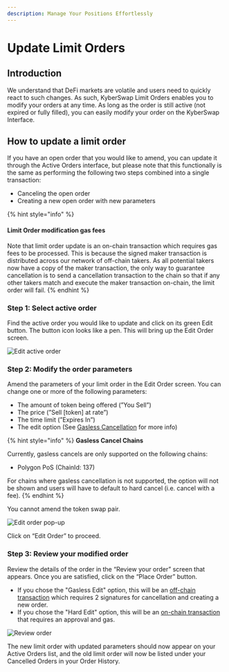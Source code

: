 ```yaml
---
description: Manage Your Positions Effortlessly
---
```


# Update Limit Orders

## Introduction

We understand that DeFi markets are volatile and users need to quickly react to such changes. As such, KyberSwap Limit Orders enables you to modify your orders at any time. As long as the order is still active (not expired or fully filled), you can easily modify your order on the KyberSwap Interface.&#x20;

## How to update a limit order

If you have an open order that you would like to amend, you can update it through the Active Orders interface, but please note that this functionally is the same as performing the following two steps combined into a single transaction:

* Canceling the open order
* Creating a new open order with new parameters

{% hint style="info" %}
#### Limit Order modification gas fees

Note that limit order update is an on-chain transaction which requires gas fees to be processed. This is because the signed maker transaction is distributed across our network of off-chain takers. As all potential takers now have a copy of the maker transaction, the only way to guarantee cancellation is to send a cancellation transaction to the chain so that if any other takers match and execute the maker transaction on-chain, the limit order will fail.
{% endhint %}

### **Step 1**: Select active order

Find the active order you would like to update and click on its green Edit button. The button icon looks like a pen. This will bring up the Edit Order screen.

![Edit active order](../../../.gitbook/assets/LO\_Edit\_Button.png)

### **Step 2**: Modify the order parameters

Amend the parameters of your limit order in the Edit Order screen. You can change one or more of the following parameters:

* The amount of token being offered (”You Sell”)
* The price (”Sell \[token] at rate”)
* The time limit (”Expires In”)
* The edit option (See [Gasless Cancellation](../concepts/gasless-cancellation.md) for more info)

{% hint style="info" %}
**Gasless Cancel Chains**

Currently, gasless cancels are only supported on the following chains:

* Polygon PoS (ChainId: 137)

For chains where gasless cancellation is not supported, the option will not be shown and users will have to default to hard cancel (i.e. cancel with a fee).
{% endhint %}

You cannot amend the token swap pair.

![Edit order pop-up](../../../.gitbook/assets/LO\_Edit\_Preview.png)

Click on “Edit Order” to proceed.

### **Step 3**: Review your modified order

Review the details of the order in the “Review your order” screen that appears. Once you are satisfied, click on the “Place Order” button.&#x20;

* If you chose the "Gasless Edit" option, this will be an [off-chain transaction](../../../getting-started/foundational-topics/decentralized-technologies/on-chain-vs-off-chain-data.md) which requires 2 signatures for cancellation and creating a new order.
* If you chose the "Hard Edit" option, this will be an [on-chain transaction](../concepts/off-chain-relay.md) that requires an approval and gas.

![Review order](../../../.gitbook/assets/LO\_Edit\_Confirmation.png)

The new limit order with updated parameters should now appear on your Active Orders list, and the old limit order will now be listed under your Cancelled Orders in your Order History.

